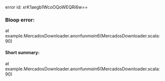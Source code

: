 error id: xrK1aegb1WcoOQoWEQRi6w==
### Bloop error:

at example.MercadosDownloader$.$anonfun$main$6(MercadosDownloader.scala:90)
#### Short summary: 

at example.MercadosDownloader$.$anonfun$main$6(MercadosDownloader.scala:90)
